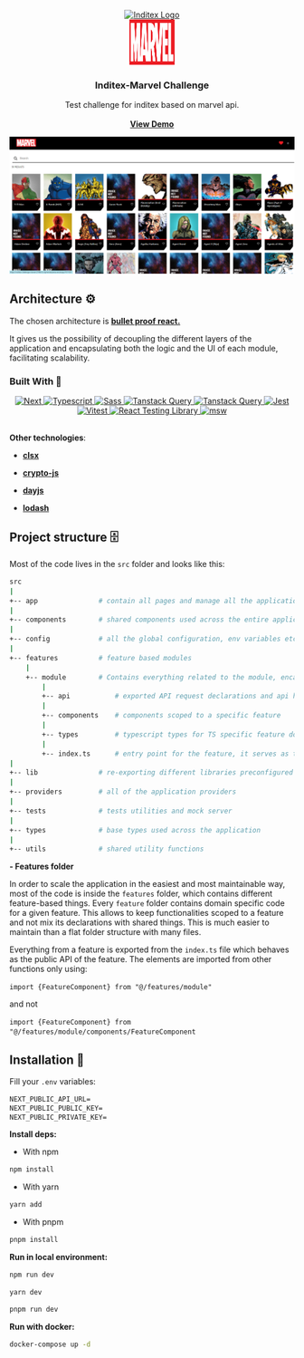 <br />
<div align="center">
  
  <a href="https://www.inditex.com/itxcomweb/es/home">
    
  <img src="https://www.inditex.com/itxcomweb/_next/static/media/logo_big.e3164328.svg" alt="Inditex Logo" width="200" height="80">
  </a>
  <br />
  <a href="https://www.marvel.com/">
    <img src="public/static/logo.svg" alt="Logo" width="80" height="80">
  </a>

  <h3 align="center">Inditex-Marvel Challenge</h3>

  <p align="center">
    Test challenge for inditex based on marvel api.
    <br />
    <br />
    <strong> 
      <a href="https://inditex-challenge-marvel-21lt9i37y-bjmendezsena.vercel.app/">View Demo</a>
    </strong>
  </p>

  [![Screen Shot][screenshot]](https://example.com)
</div>


## Architecture ⚙️

The chosen architecture is
**[bullet proof react.](https://github.com/alan2207/bulletproof-react)**

It gives us the possibility of decoupling the different layers of the
application and encapsulating both the logic and the UI of each module,
facilitating scalability.


### Built With 🔧
<div align="center">
<a href="https://nextjs.org">
<img src="https://img.shields.io/badge/next.js-000000?style=for-the-badge&logo=nextdotjs&logoColor=white" alt="Next" width="150" height="80"> 
</a>
  <a href="https://www.typescriptlang.org/">
<img src="https://encrypted-tbn0.gstatic.com/images?q=tbn:ANd9GcRDxBazpO7O500MliDRCqCJrs_lomB7Dnta8Q&usqp=CAU" alt="Typescript" width="80" height="80"> 
</a>

<a href="https://sass-lang.com/">
<img src="https://sass-lang.com/assets/img/logos/logo.svg" alt="Sass" width="80" height="80">
</a>

<a href="https://tanstack.com/query/latest">
<img src="https://axios-http.com/assets/logo.svg" alt="Tanstack Query" width="80" height="80">
</a>

<a href="https://axios-http.com/">
<img src="https://img.stackshare.io/service/25599/default_c6db7125f2c663e452ba211df91b2ced3bb7f0ff.png" alt="Tanstack Query" width="80" height="80">
</a>

<a href="https://jestjs.io/es-ES/">
<img src="https://cdn.worldvectorlogo.com/logos/jest-2.svg" alt="Jest" width="80" height="80">
</a>


<a href="https://vitest.dev/">
<img src="https://vitest.dev/logo-shadow.svg" alt="Vitest" width="80" height="80">
</a>

<a href="https://testing-library.com/">
<img src="https://testing-library.com/img/octopus-64x64.png" alt="React Testing Library" width="80" height="80">
</a>

<a href="https://mswjs.io/">
<img src="https://mswjs.io/_astro/msw.0b63bcd8.svg" alt="msw" width="80" height="80">
</a>
</div>
<br />

 __Other technologies__:

- **[clsx](https://www.npmjs.com/package/clsx)**

- **[crypto-js](https://www.npmjs.com/package/crypto-js)**

- **[dayjs](https://day.js.org/)**

- **[lodash](https://lodash.com/docs/)**


## Project structure 🗄️

Most of the code lives in the `src` folder and looks like this:

```sh
src
|
+-- app               # contain all pages and manage all the application routes based on file names.
|
+-- components        # shared components used across the entire application
|
+-- config            # all the global configuration, env variables etc. get exported from here and used in the app
|
+-- features          # feature based modules
    |
    +-- module        # Contains everything related to the module, encapsulating both the UI and the logic of the module itself.
        |
        +-- api           # exported API request declarations and api hooks related to a specific feature
        |
        +-- components    # components scoped to a specific feature
        |
        +-- types         # typescript types for TS specific feature domain
        |
        +-- index.ts      # entry point for the feature, it serves as the public API of the given feature and exports everything that should be used outside the
|
+-- lib               # re-exporting different libraries preconfigured for the application
|
+-- providers         # all of the application providers
|
+-- tests             # tests utilities and mock server
|
+-- types             # base types used across the application
|
+-- utils             # shared utility functions
```


**- Features folder**

In order to scale the application in the easiest and most maintainable way, most
of the code is inside the `features` folder, which contains different
feature-based things. Every `feature` folder contains domain specific code for a
given feature. This allows to keep functionalities scoped to a feature and not
mix its declarations with shared things. This is much easier to maintain than a
flat folder structure with many files.

Everything from a feature is exported from the `index.ts` file which behaves as
the public API of the feature. The elements are imported from other functions
only using:

`import {FeatureComponent} from "@/features/module"`

and not

`import {FeatureComponent} from "@/features/module/components/FeatureComponent`



## Installation 💾

Fill your `.env` variables:

```
NEXT_PUBLIC_API_URL=
NEXT_PUBLIC_PUBLIC_KEY=
NEXT_PUBLIC_PRIVATE_KEY=
```

**Install deps:**

- With npm

```bash
npm install
```

- With yarn

```bash
yarn add
```

- With pnpm

```bash
pnpm install
```

**Run in local environment:**

```bash
npm run dev
```

```bash
yarn dev
```

```bash
pnpm run dev
```

**Run with docker:**

```bash
docker-compose up -d
```


[screenshot]: public/static/screenshot.png
